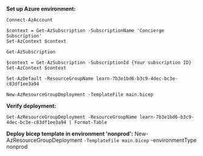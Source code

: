 **Set up Azure environment:**

    Connect-AzAccount

    $context = Get-AzSubscription -SubscriptionName 'Concierge Subscription'
    Set-AzContext $context

    Get-AzSubscription

    $context = Get-AzSubscription -SubscriptionId {Your subscription ID}
    Set-AzContext $context

    Set-AzDefault -ResourceGroupName learn-7b3e1bd6-b3c9-4dec-bc3e-c83df1ee3a94

    New-AzResourceGroupDeployment -TemplateFile main.bicep

**Verify deployment:**

    Get-AzResourceGroupDeployment -ResourceGroupName learn-7b3e1bd6-b3c9-4dec-bc3e-c83df1ee3a94 | Format-Table

**Deploy bicep template in environment 'nonprod':**
New-AzResourceGroupDeployment `
  -TemplateFile main.bicep `
  -environmentType nonprod